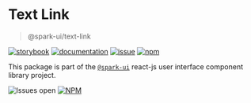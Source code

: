 # Text Link
> @spark-ui/text-link

[![storybook](https://img.shields.io/badge/storybook-black?logo=storybook)](https://sparkui.vercel.app/?path=/docs/components-textlink--docs)
[![documentation](https://img.shields.io/badge/documentation-black?logo=googledocs)](https://sparkui-adv.vercel.app/docs/components/text-link)
[![issue](https://img.shields.io/badge/report%20a%20bug-black?logo=openbugbounty&logoColor=red)](https://github.com/adevinta/spark/issues/new?&projects=4&template=bug-report.yml&assignees=&labels=component,text-link)
[![npm](https://img.shields.io/npm/dt/%40spark-ui/text-link?logo=npm&labelColor=black)](https://www.npmjs.com/package/@spark-ui/text-link)


This package is part of the [`@spark-ui`](https://github.com/adevinta/spark) react-js user interface component library project.

![Issues open](https://img.shields.io/github/issues-search/adevinta/spark?query=is%3Aopen%20label%3Acomponent%20label%3Atext-link&logo=openbugbounty&logoColor=red&label=issues%20open&color=red&link=https%3A%2F%2Fgithub.com%2Fadevinta%2Fspark%2Fissues%3Fq%3Dis%253Aopen%2Blabel%253Acomponent%2Blabel%253Atext-link)
[![NPM](https://img.shields.io/npm/l/%40spark-ui%2Ftext-link)](https://github.com/adevinta/spark/blob/main/packages/components/text-link/LICENSE.md)
